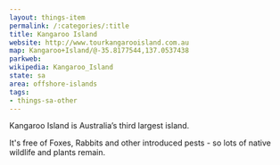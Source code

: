 ```yaml
---
layout: things-item
permalink: /:categories/:title
title: Kangaroo Island
website: http://www.tourkangarooisland.com.au
map: Kangaroo+Island/@-35.8177544,137.0537438
parkweb: 
wikipedia: Kangaroo_Island
state: sa
area: offshore-islands
tags:
- things-sa-other
---
```


Kangaroo Island is Australia’s third largest island.

It's free of Foxes, Rabbits and other introduced pests - so lots of native wildlife and plants remain.
